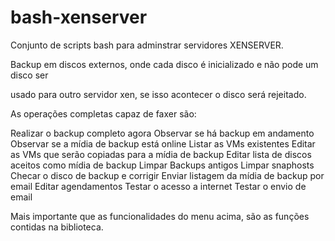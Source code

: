 # bash-xenserver
<p>Conjunto de scripts bash para adminstrar servidores XENSERVER.</p>
<p>Backup em discos externos, onde cada disco é inicializado e não pode um disco ser <p>usado para outro servidor xen, se isso acontecer o disco será rejeitado.</p>
<p>As operações completas capaz de faxer são:</p>
  Realizar o backup completo agora
  Observar se há backup em andamento
  Observar se a mídia de backup está online
  Listar as VMs existentes
  Editar as VMs que serão copiadas para a mídia de backup
  Editar lista de discos aceitos como mídia de backup
  Limpar Backups antigos
  Limpar snaphosts
  Checar o disco de backup e corrigir
  Enviar listagem da mídia de backup por email
  Editar agendamentos
  Testar o acesso a internet
  Testar o envio de email
<p>Mais importante que as funcionalidades do menu acima, são as funções contidas na biblioteca.</p>
